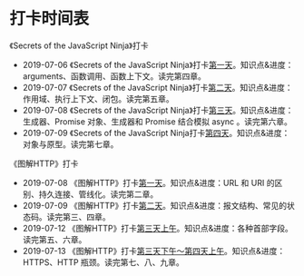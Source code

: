 # 打卡时间表

《Secrets of the JavaScript Ninja》打卡

- 2019-07-06	《Secrets of the JavaScript Ninja》打卡[第一天](https://yeoman.space/2019/06/04/%E9%98%85%E8%AF%BB%E3%80%8AJavaScript%E5%BF%8D%E8%80%85%E7%A7%98%E7%B1%8D%E3%80%8B%E7%AC%AC%E5%9B%9B%E7%AB%A0/)。知识点&进度：arguments、函数调用、函数上下文。读完第四章。
- 2019-07-07	《Secrets of the JavaScript Ninja》打卡[第二天](https://yeoman.space/2019/07/07/%E9%98%85%E8%AF%BB%E3%80%8AJavaScript%E5%BF%8D%E8%80%85%E7%A7%98%E7%B1%8D%E3%80%8B%E7%AC%AC%E4%BA%94%E7%AB%A0/#%E9%80%9A%E8%BF%87%E6%89%A7%E8%A1%8C%E4%B8%8A%E4%B8%8B%E6%96%87%E6%9D%A5%E8%B7%9F%E8%B8%AA%E4%BB%A3%E7%A0%81)。知识点&进度：作用域、执行上下文、闭包。读完第五章。
- 2019-07-08	《Secrets of the JavaScript Ninja》打卡[第三天](https://yeoman.space/2019/07/08/%E9%98%85%E8%AF%BB%E3%80%8AJavaScript%E5%BF%8D%E8%80%85%E7%A7%98%E7%B1%8D%E3%80%8B%E7%AC%AC%E5%85%AD%E7%AB%A0/#%E4%BD%BF%E7%94%A8%E7%94%9F%E6%88%90%E5%99%A8%E5%87%BD%E6%95%B0)。知识点&进度：生成器、Promise 对象、生成器和 Promise 结合模拟 async 。读完第六章。
- 2019-07-09	《Secrets of the JavaScript Ninja打卡[第四天](https://yeoman.space/2019/07/09/%E9%98%85%E8%AF%BB%E3%80%8AJavaScript%E5%BF%8D%E8%80%85%E7%A7%98%E7%B1%8D%E3%80%8B%E7%AC%AC%E4%B8%83%E7%AB%A0/#%E5%8E%9F%E5%9E%8B%E4%B8%8E%E5%AE%9E%E4%BE%8B)。知识点&进度：对象与原型。读完第七章。



《图解HTTP》打卡

- 2019-07-08	《图解HTTP》打卡[第一天](https://yeoman.space/2019/07/08/%E3%80%8A%E5%9B%BE%E8%A7%A3HTTP%E3%80%8B%E7%AC%94%E8%AE%B0%EF%BC%88%E4%B8%80%EF%BC%89/#chapter-1)。知识点&进度：URL 和 URI 的区别、持久连接、管线化。读完第二章。
- 2019-07-09	《图解HTTP》打卡[第二天](https://yeoman.space/2019/07/09/%E3%80%8A%E5%9B%BE%E8%A7%A3HTTP%E3%80%8B%E7%AC%94%E8%AE%B0%EF%BC%88%E4%BA%8C%EF%BC%89/#%E6%8A%A5%E6%96%87%E7%BB%93%E6%9E%84)。知识点&进度：报文结构、常见的状态码。读完第三、四章。
- 2019-07-12	《图解HTTP》打卡[第三天上午](https://yeoman.space/2019/07/10/%E3%80%8A%E5%9B%BE%E8%A7%A3HTTP%E3%80%8B%E7%AC%94%E8%AE%B0%EF%BC%88%E4%B8%89%EF%BC%89/)。知识点&进度：各种首部字段。读完第五、六章。
- 2019-07-13	《图解HTTP》打卡[第三天下午～第四天上午](https://yeoman.space/2019/07/12/%E3%80%8A%E5%9B%BE%E8%A7%A3HTTP%E3%80%8B%E7%AC%94%E8%AE%B0%EF%BC%88%E5%9B%9B%EF%BC%89/)。知识点&进度：HTTPS、HTTP 瓶颈。读完第七、八、九章。
